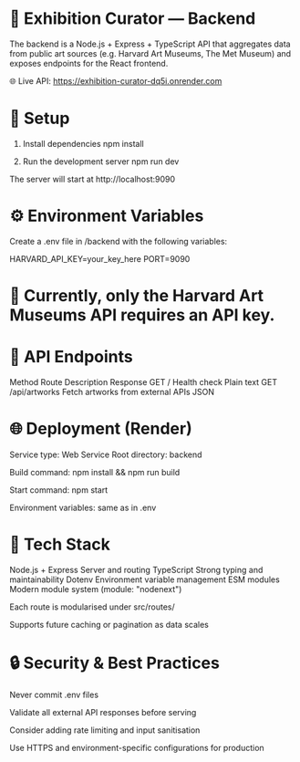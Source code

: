 # 🧠 Exhibition Curator — Backend

The backend is a Node.js + Express + TypeScript API that aggregates data from public art sources (e.g. Harvard Art Museums, The Met Museum) and exposes endpoints for the React frontend.

🌐 Live API: https://exhibition-curator-dq5i.onrender.com

# 🚀 Setup

1. Install dependencies
   npm install

2. Run the development server
   npm run dev

The server will start at http://localhost:9090

# ⚙️ Environment Variables

Create a .env file in /backend with the following variables:

HARVARD_API_KEY=your_key_here
PORT=9090

# 🔑 Currently, only the Harvard Art Museums API requires an API key.

# 🧩 API Endpoints

Method Route Description Response
GET / Health check Plain text
GET /api/artworks Fetch artworks from external APIs JSON

# 🌐 Deployment (Render)

Service type: Web Service
Root directory: backend

Build command:
npm install && npm run build

Start command:
npm start

Environment variables: same as in .env

# 🧰 Tech Stack

Node.js + Express Server and routing
TypeScript Strong typing and maintainability
Dotenv Environment variable management
ESM modules Modern module system (module: "nodenext")

Each route is modularised under src/routes/

Supports future caching or pagination as data scales

# 🔒 Security & Best Practices

Never commit .env files

Validate all external API responses before serving

Consider adding rate limiting and input sanitisation

Use HTTPS and environment-specific configurations for production
